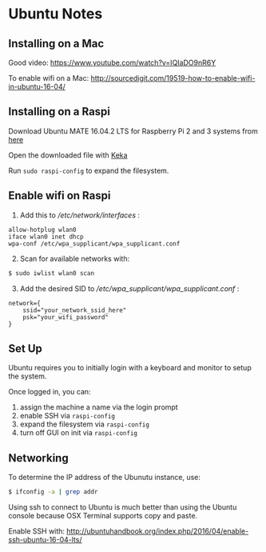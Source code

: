 # Ubuntu Notes

## Installing on a Mac

Good video: https://www.youtube.com/watch?v=IQIaDO9nR6Y

To enable wifi on a Mac: http://sourcedigit.com/19519-how-to-enable-wifi-in-ubuntu-16-04/

## Installing on a Raspi

Download Ubuntu MATE 16.04.2 LTS for Raspberry Pi 2 and 3 systems from [here](https://ubuntu-mate.org/download/)

Open the downloaded file with [Keka](http://www.kekaosx.com/en/)

Run `sudo raspi-config` to expand the filesystem.

## Enable wifi on Raspi

1) Add this to */etc/network/interfaces* :
```
allow-hotplug wlan0
iface wlan0 inet dhcp
wpa-conf /etc/wpa_supplicant/wpa_supplicant.conf
```

2) Scan for available networks with:
```bash
$ sudo iwlist wlan0 scan
```

3) Add the desired SID to */etc/wpa_supplicant/wpa_supplicant.conf* :
```
network={
    ssid="your_network_ssid_here"
    psk="your_wifi_password"
}
```

## Set Up

Ubuntu requires you to initially login with a keyboard and monitor to setup the
system.

Once logged in, you can:
1) assign the machine a name via the login prompt
2) enable SSH via `raspi-config`
3) expand the filesystem via `raspi-config`
4) turn off GUI on init via `raspi-config`


## Networking

To determine the IP address of the Ubunutu instance, use:

```bash
$ ifconfig -a | grep addr
```

Using ssh to connect to Ubuntu is much better than using the Ubuntu console
because OSX Terminal supports copy and paste.

Enable SSH with: http://ubuntuhandbook.org/index.php/2016/04/enable-ssh-ubuntu-16-04-lts/
